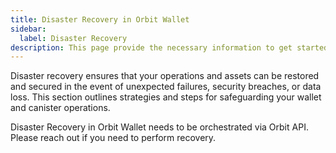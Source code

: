 ```yaml
---
title: Disaster Recovery in Orbit Wallet
sidebar:
  label: Disaster Recovery
description: This page provide the necessary information to get started with Orbit.
---
```


Disaster recovery ensures that your operations and assets can be restored and secured in the event of unexpected failures, security breaches, or data loss. This section outlines strategies and steps for safeguarding your wallet and canister operations.

Disaster Recovery in Orbit Wallet needs to be orchestrated via Orbit API. Please reach out if you need to perform recovery.